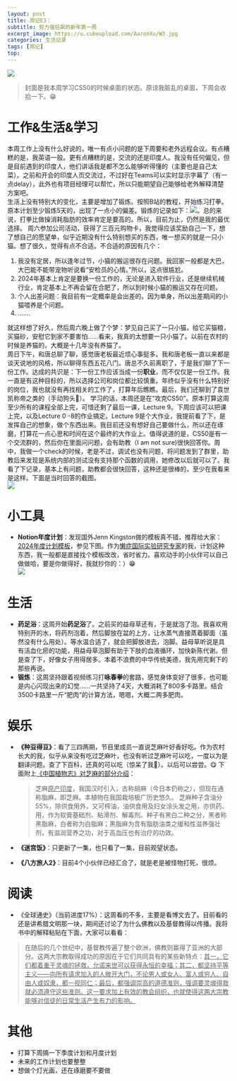 ```yaml
---
layout: post
title: 周记E3：
subtitle: 努力值狂飙的新年第一周
excerpt_image: https://u.cubeupload.com/AaronXu/W3.jpg
categories: 生活记录
tags: [周记]
top: 
---
```


![ ](https://u.cubeupload.com/AaronXu/W3.jpg)
>封面是我本周学习CS50的时候桌面的状态。原谅我脏乱的桌面，下周会收拾一下。😁    



# 工作&生活&学习  
本周工作上没有什么好说的，唯一有点小问题的是下周要和老外远程会议。有点糟糕的是，我英语一般。更有点糟糕的是，交流的还是印度人。我没有任何偏见，但是目前遇到的印度人，他们讲话我是都不怎么能够听得懂的（主要也是自己太菜）。之前和开会的印度人页交流过，不过好在Teams可以实时显示字幕了（有一点delay），此外也有项目经理可以帮忙，所以只能期望自己能够给老外解释清楚方案吧。    
生活上没有特别大的变化，主要是增加了锻炼。按照B站的教程，开始练习打拳。原本计划至少锻炼5天的，出现了一点小的偏差。锻炼的记录如下：![ ](https://u.cubeupload.com/AaronXu/72d452.jpeg)。总的来说，打拳比做操消耗脂肪的效率肯定是要高的。所以，目前为止，仍然是我的最优选择。
周六参加公司活动，获得了三百元购物卡，我觉得应该奖励自己一下，想了想自己的愿望单，似乎近期没有什么特别想买的东西，唯一想买的就是一只小猫。想了很久，觉得有点不合适。不合适的原因有几个：
1. 我没有定居，所以逢年过节，小猫的搬运很存在问题。我回家一般都是大巴，大巴能不能带宠物听说看“安检员的心情。”所以，这点很尴尬。    
2. 2024年基本上肯定是要换一份工作的，无论是进入软件行业，还是继续机械行业，肯定基本上不再会留在合肥了，所以到时候小猫的搬运又存在问题。
3. 个人出差问题：我目前有一定概率是会出差的。因为单身，所以出差期间的小猫喂养是个问题。
4. .......
  
就这样想了好久，然后周六晚上做了个梦：梦见自己买了一只小猫，给它买猫粮，买猫砂，安慰它到家不要害怕......看来，我真的太想要一只小猫了。以前在农村的时候是养猫的，大概是十几年没有养猫了。    
周日下午，和唐总聊了聊，感觉唐老板最近烦心事挺多。我和唐老板一直以来都是谈天说地的风格，所以聊得东西五花八门。唐总不久前离职了，于是我们聊了下一份工作。达成的共识是：下一份工作应该当成一份**职业**，而不仅仅是一份工作。我一直是有这种目标的，所以选择公司和岗位都比较慎重。年终似乎没有什么特别好的岗位，我也就没有再找相关的工作了，打算年后瞧瞧。最后，我们还聊到了袁世凯称帝之类的（手动狗头🐶）。
学习的话，本周还是在“攻克CS50”。原本打算这周至少所有的课程全部上完，可惜还剩了最后一课，Lecture 9。下周应该可以把课上完，以及Lecture 0 -8的作业搞定。Lecture 9是个大作业，我提前看了下，是发挥自己的想象，做个东西出来。我目前还没有想好自己要做什么，所以还在琢磨，打算花一点心思和时间在这个最终的大作业上。值得说道的是，CS50是有一个交流群的，然后你在里面问问题，会有助教（I am not sure)很快回答你。周中，我做一个check的时候，老是不过，调试也没有问题，将问题发到了群里，助教后来发现是系统内部的测试没有支持那个函数的调用，她修改以后就可以了。我看了下记录，基本上有问题，助教都会很快回答，这种还是很棒的，至少在我看来是这样。下面是当时回答的截图。    
![ ](https://u.cubeupload.com/AaronXu/CS502.png)



# 小工具  
- **Notion年度计划**：发现国外Jenn Kingston做的模板真不错，推荐给大家：[2024年度计划模板](https://melted-roadrunner-19b.notion.site/2024-Planner-Template-6a2aba0dc0754184bb823810d9f18b88)，参见下图。作为<u>懒症国际实验研究专家</u>的我，计划这种东西，我一般都是直接找个模板改改，省时省力。喜欢动手的小伙伴可以自己做做哈，要是你做得好，我就抄你的：）😁      
![ ](https://u.cubeupload.com/AaronXu/430712.png)

# 生活  
- **药足浴**：这周开始**药足浴**了。之前买的益母草还有，于是就泡了泡。我喜欢用特别开的水，将药剂泡着，然后脚放在盆的上方，让水蒸气直接蒸着脚面（虽然没有什么用处）。等水温合适了，就会把脚放进去，泡脚。益母草听说是具有活血化瘀的功能，用益母草泡脚有助于下肢的血液循环，加快新陈代谢。但是查了下，好像女子用得居多。本着不浪费的中华传统美德，我先用完剩下的那些再说。
- **锻炼**：这周坚持跟着视频练习打**咏春拳**的套路，感觉身体变好了很多，也可能是内心闪现出来的幻觉......一共坚持了4天，大概消耗了800多卡路里。结合3500卡路里一斤“肥肉”的计算方法，嗯嗯，大概二两多肥肉。

# 娱乐    
- **《种豆得豆》**：看了三四两期，节目里成员一直说芝麻叶好香好吃。作为农村长大的我，似乎从来没有吃过芝麻叶，也没有听过芝麻叶可以吃，一度以为是翻译问题。查了下百科，还真的可以吃（惊呆了我🤔）。以后可以尝尝。😋  下面附上[《中国植物志》对芝麻的部分介绍](https://www.iplant.cn/frps2019/frps?id=%e8%8a%9d%e9%ba%bb)：    
	> 芝麻<u>原产印度</u>，我国汉时引入，古称胡麻（今日本仍称之），但现在通称脂麻，即芝麻。本植物在我国栽培极广历史悠久。
	> 芝麻种子含油分55%，除供食用外，又可榨油，油供食用及妇女涂头发之用，亦供药、用，作为软膏基础剂、粘滑剂、解毒剂。种子有黑白二种之分，黑者称黑脂麻，白者称为白脂麻；黑脂麻为含有脂肪油类之缓和性滋养强壮剂，有滋润营养之功，对于高血压也有治疗的功效。    
	
- **《迷宫饭》**：只更新了一集，也只看了一集，目前观望状态。
- **《八方旅人2》**：目前4个小伙伴已经汇合了，就是老是被怪物打死，很烦。


# 阅读
- 《全球通史》（当前进度17%）：这周看的不多，主要是看博文去了。目前看的还是讲希腊文明那一块，期间还讨论了为什么佛教以及基督教得以传播。我将书中的解释粘贴在下面，大家可以看看：    
>在随后的几个世纪中，基督教传遍了整个欧洲，佛教则赢得了亚洲的大部分。这两大宗教取得成功的原因在于它们共同具有的某些新特点：<u>其一，它们都着重于灵魂的拯救，允诺来世可以获得永恒的幸福；其二，都坚持平等主义——向所有请求加入的人敞开大门，不论男人或女人、富人或穷人、自由人或奴隶，都一视同仁；最后，都强调崇高的道德准则，强调要灵魂得救就必须遵守这些准则。这一要求加上有效的教会组织，也就使得这两大宗教能够对信徒的日常生活产生有力的影响。</u>


# 其他
- 打算下周搞一下季度计划和月度计划
- 未来的工作计划也要整整
- 想做个灯光画，还在琢磨要不要做
